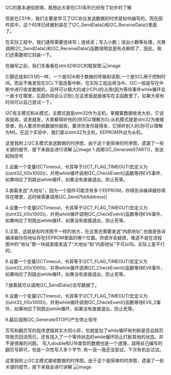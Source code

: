 I2C的基本通信原理，我想必大家在C51系列已经有了初步的了解

但是在C51中，我们主要是学习了I2C协议发送数据的时序是如何编写的，而在固件库中，这个时序已经被封装在了I2C_SendData()和I2C_ReceiveData()里面了。

在实际工程中，我们通常需要连续写；连续读；写入小数；读出小数等处理，光靠调用I2C_SendData()和I2C_ReceiveData()函数很明显是有点麻烦了，因此，我们还需要把它封装一下。

在编写之前，我们先看看在stm32中I2C的框架图
![image](https://github.com/user-attachments/assets/bf95f9d9-487c-430e-8dc4-a1abcbdbef12)

引脚还是和C51的一样，一个是SDA用于数据的传输和读取;一个是SCL用于控制时间。而且不难发现在SCL下面连着中断，在实际工程运用当中，I2C一般是写在中断中进行收发数据的，这样可以极大的减少CPU的占用(因为等待事件while循环会一直卡在哪里，后面你将会认识到),在这里我就直接写在主函数里了，如果大家有时间可以自己尝试一下。

I2C有主模式和从模式，主模式就是stm32作为主机，掌握着数据收发大权，它说收就收，说发就发，大家都得听他的(你可以理解为S);从机模式就是stm32为被接受者，别人要求你收数据你就收，要求你发你就得发，它得听别人的(你可以理解为M)。在这个实验中，我们是以stm32为主机，EEPROM外设为从机。

这里我附上I2C主模式发送数据的时序图，由于这个是简单的时序图，遗漏了一些关键的细节，接下来我会进行讲解
![image](https://github.com/user-attachments/assets/00a27496-ce2c-48a1-835b-c06ae82b6fd5)
1.调用I2C_GenerateSTART()，发送起始信号

2.设置一个变量I2CTimeout，令其等于I2CT_FLAG_TIMEOUT(宏定义为((uint32_t)0x1000))，并用while循环调用I2C_CheckEvent()函数等待EV5事件，如果响应了则跳出while循环，如果没有直接退出，防止死等。

3.接着发送"大地址"，因为一个固件可能含有多个EEPROM，你得告诉编译器你得存在哪里，这时候需要调用I2C_Send7bitAddress()

4.设置一个变量I2CTimeout，令其等于I2CT_FLAG_TIMEOUT(宏定义为((uint32_t)0x1000))，并用while循环调用I2C_CheckEvent()函数等待EV6事件，如果响应了则跳出while循环，如果没有直接退出，防止死等。

5.注意，这就是和时序图不一样的地方，在这里还需要发送"内部地址",也就是告诉编译器你存地址存在EEPROM里面的哪个位置。你或许会疑惑，难道不是在流程图中的"地址"那一块就直接发送了"大地址"和"内部地址"不可以吗。实际上是不行的。

6.设置一个变量I2CTimeout，令其等于I2CT_FLAG_TIMEOUT(宏定义为((uint32_t)0x1000))，并用while循环调用I2C_CheckEvent()函数等待EV8事件，如果响应了则跳出while循环，如果没有直接退出，防止死等。

7.接着就可以调用I2C_SendData()去写数据了。

8.设置一个变量I2CTimeout，令其等于I2CT_FLAG_TIMEOUT(宏定义为((uint32_t)0x1000))，并用while循环调用I2C_CheckEvent()函数等待EV8_2事件，如果响应了则跳出while循环，如果没有直接退出，防止死等。

9.最后调用I2C_GenerateSTOP()产生停止信号

页写和翻页写的程序逻辑其实大同小异，也就是加了while循环和判断是否会超页导致页回流而已，还有加入了一个等待状态的while循环防止打断其他的状态。并不是很难的问题。
写入double和U16类型的数据也是一个道理，调用自己编写的翻页写即可，但是一次性写入多个字节..有一说一我还没尝试，下次有机会试试。

这里我附上I2C主模式接收数据的时序图，由于这个是简单的时序图，遗漏了一些关键的细节，接下来我会进行讲解
![image](https://github.com/user-attachments/assets/178743d4-8b5d-42ec-83ce-5e44775f55f5)
  
